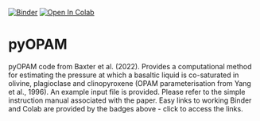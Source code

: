 [![Binder](https://mybinder.org/badge_logo.svg)](https://mybinder.org/v2/gh/Rjmbx/pyOPAM/HEAD)
[![Open In Colab](https://colab.research.google.com/assets/colab-badge.svg)](https://colab.research.google.com/github/Rjmbx/pyOPAM/blob/main/OPAM_barometer.ipynb)

# pyOPAM
pyOPAM code from Baxter et al. (2022). Provides a computational method for estimating the pressure at which a basaltic liquid is co-saturated in olivine, plagioclase and clinopyroxene (OPAM parameterisation from Yang et al., 1996). An example input file is provided. Please refer to the simple instruction manual associated with the paper. Easy links to working Binder and Colab are provided by the badges above - click to access the links.   
